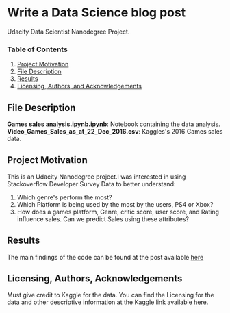 # Write a Data Science blog post
Udacity Data Scientist Nanodegree Project.

### Table of Contents

1. [Project Motivation](#motivation)
2. [File Description](#files)
3. [Results](#results)
4. [Licensing, Authors, and Acknowledgements](#licensing)

## File Description <a name="files"></a>

**Games sales analysis.ipynb.ipynb**: Notebook containing the data analysis. </br>
**Video_Games_Sales_as_at_22_Dec_2016.csv**: Kaggles's 2016 Games sales data. </br>

## Project Motivation <a name="motivation"></a>

This is an Udacity Nanodegree project.I was interested in using Stackoverflow Developer Survey Data to better understand:</br>

1. Which genre's perform the most? </br>
2. Which Platform is being used by the most by the users, PS4 or Xbox? </br>
3. How does a games platform, Genre, critic score, user score, and Rating influence sales. Can we predict
Sales using these attributes? </br>

## Results <a name="results"></a>
The main findings of the code can be found at the post available [here](https://dev.to/ankit1797/xbox-vs-ps4-which-is-the-best-gaming-platform-based-on-data-55pb)

## Licensing, Authors, Acknowledgements<a name="licensing"></a>
Must give credit to Kaggle for the data. You can find the Licensing for the data and other descriptive information at the Kaggle link available [here](https://www.kaggle.com/gregorut/videogamesales).
